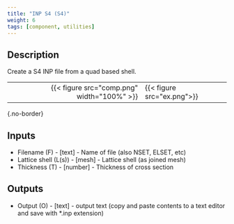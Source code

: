 ```yaml
---
title: "INP S4 (S4)"
weight: 6
tags: [component, utilities]
---
```


## Description

Create a S4 INP file from a quad based shell.

| | |
| ---: | :--- |
|{{< figure src="comp.png" width="100%" >}} |{{< figure src="ex.png">}} |
{.no-border}

## Inputs

- Filename (F) - [text] - Name of file (also NSET, ELSET, etc)
- Lattice shell (L(s)) - [mesh] - Lattice shell (as joined mesh)
- Thickness (T) - [number] - Thickness of cross section

## Outputs

- Output (O) - [text] - output text (copy and paste contents to a text editor and save with *.inp extension)